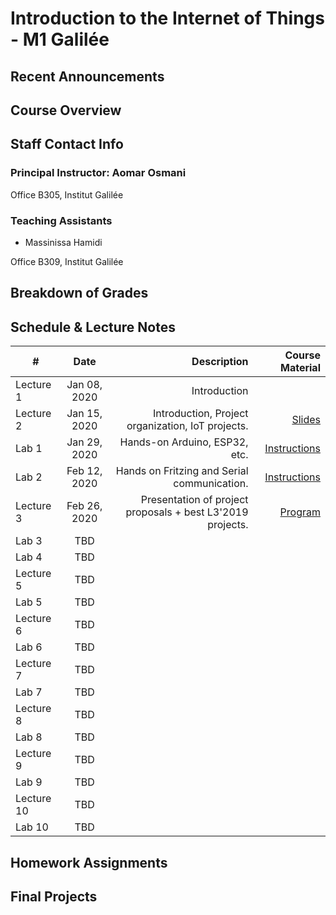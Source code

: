 # Introduction to the Internet of Things - M1 Galilée

## Recent Announcements 

## Course Overview 

## Staff Contact Info
### Principal Instructor: Aomar Osmani
Office B305, Institut Galilée

### Teaching Assistants
* Massinissa Hamidi

Office B309, Institut Galilée

## Breakdown of Grades

## Schedule & Lecture Notes
| #             | Date          | Description                                       | Course Material |
| ------------- |:-------------:| ------------:                                     |----------------:|
| Lecture 1     | Jan 08, 2020  | Introduction                                      |                 |
| Lecture 2     | Jan 15, 2020  | Introduction, Project organization, IoT projects. | [Slides](/public/data/gal-l3-19-20-course-oct-16.pdf) |
| Lab 1         | Jan 29, 2020  | Hands-on Arduino, ESP32, etc.                     | [Instructions](https://github.com/institut-galilee/lab-one-2019) |
| Lab 2         | Feb 12, 2020  | Hands on Fritzing and Serial communication.       | [Instructions](https://github.com/institut-galilee/lab-two-2019) |
| Lecture 3     | Feb 26, 2020  | Presentation of project proposals + best L3'2019 projects.| [Program]()                |
| Lab 3         | TBD           |                                                   |  |
| Lab 4         | TBD           |                                                   |  |
| Lecture 5     | TBD           |                                                   |                 |
| Lab 5         | TBD           |                                                   |  |
| Lecture 6     | TBD           |                                                   |                 |
| Lab 6         | TBD           |                                                   |                 |
| Lecture 7     | TBD           |                                                   |                 |
| Lab 7         | TBD           |                                                   |                 |
| Lecture 8     | TBD           |                                                   |                 |
| Lab 8         | TBD           |                                                   |                 |
| Lecture 9     | TBD           |                                                   |                 |
| Lab 9         | TBD           |                                                   |                 |
| Lecture 10    | TBD           |                                                   |                 |
| Lab 10        | TBD           |                                                   |                 |

## Homework Assignments

## Final Projects
